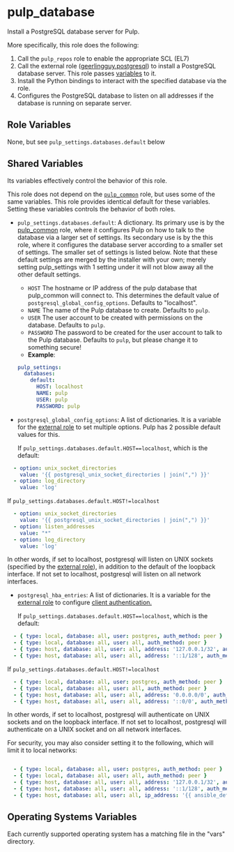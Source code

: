 pulp_database
=============

Install a PostgreSQL database server for Pulp.

More specifically, this role does the following:

1. Call the `pulp_repos` role to enable the appropriate SCL (EL7)
2. Call the external role
   ([geerlingguy.postgresql](https://github.com/geerlingguy/ansible-role-postgresql#readme))
   to install a PostgreSQL database server. This role passes [variables](#shared-variables)
   to it.
3. Install the Python bindings to interact with the specified database via
   the role.
4. Configures the PostgreSQL database to listen on all addresses if the
   database is running on separate server.

Role Variables
--------------

None, but see `pulp_settings.databases.default` below

Shared Variables
----------------

Its variables effectively control the behavior of this role.

This role does not depend on the [`pulp_common`](../helper_Roles/pulp_common) role, but uses some of the
same variables. This role provides identical default for these variables.
Setting these variables controls the behavior of both roles.

* `pulp_settings.databases.default`: A dictionary. Its primary use is by the
  [pulp_common](../../roles/pulp_common) role, where it configures Pulp on how to talk to the database via a larger set of settings.
  Its secondary use is by the this role, where it configures the database server according to a
  smaller set of settings. The smaller set of settings is listed below. Note that these default settings are merged by the
  installer with your own; merely setting pulp_settings with 1 setting under it will not blow away all
  the other default settings.
    * `HOST` The hostname or IP address of the pulp database that pulp_common will connect to. This
      determines the default value of `postgresql_global_config_options`. Defaults to "localhost".
    * `NAME` The name of the Pulp database to create.  Defaults to `pulp`.
    * `USER` The user account to be created with permissions on the database.  Defaults to `pulp`.
    * `PASSWORD` The password to be created for the user account to talk to the Pulp database.
    Defaults to `pulp`, but please change it to something secure!
    * **Example**:

    ```yaml
    pulp_settings:
      databases:
        default:
          HOST: localhost
          NAME: pulp
          USER: pulp
          PASSWORD: pulp
    ```

* `postgresql_global_config_options`: A list of dictionaries. It is a variable for the
  [external role](https://github.com/geerlingguy/ansible-role-postgresql#readme)
  to set multiple options. Pulp has 2 possible default values for this.

  If `pulp_settings.databases.default.HOST==localhost`, which is the default:

```yaml
  - option: unix_socket_directories
    value: '{{ postgresql_unix_socket_directories | join(",") }}'
  - option: log_directory
    value: 'log'
```

  If `pulp_settings.databases.default.HOST!=localhost`

```yaml
  - option: unix_socket_directories
    value: '{{ postgresql_unix_socket_directories | join(",") }}'
  - option: listen_addresses
    value: "*"
  - option: log_directory
    value: 'log'
```

  In other words, if set to localhost, postgresql will listen on UNIX sockets (specified by the
  [external role](https://github.com/geerlingguy/ansible-role-postgresql#readme)), in addition to the
  default of the loopback interface. If not set to localhost, postgresql will listen on all network interfaces.

* `postgresql_hba_entries`: A list of dictionaries. It is a variable for the
  [external role](https://github.com/geerlingguy/ansible-role-postgresql#readme)
  to configure [client authentication.](https://www.postgresql.org/docs/current/auth-pg-hba-conf.html)

  If `pulp_settings.databases.default.HOST==localhost`, which is the default:

```yaml
  - { type: local, database: all, user: postgres, auth_method: peer }
  - { type: local, database: all, user: all, auth_method: peer }
  - { type: host, database: all, user: all, address: '127.0.0.1/32', auth_method: md5 }
  - { type: host, database: all, user: all, address: '::1/128', auth_method: md5 }
```

  If `pulp_settings.databases.default.HOST!=localhost`

```yaml
  - { type: local, database: all, user: postgres, auth_method: peer }
  - { type: local, database: all, user: all, auth_method: peer }
  - { type: host, database: all, user: all, address: '0.0.0.0/0', auth_method: md5 }
  - { type: host, database: all, user: all, address: '::0/0', auth_method: md5 }
```

  In other words, if set to localhost, postgresql will authenticate on UNIX sockets and on the loopback interface.
  If not set to localhost, postgresql will authenticate on a UNIX socket and on all network interfaces.

  For security, you may also consider setting it to the following, which will limit it to local networks:

```yaml

  - { type: local, database: all, user: postgres, auth_method: peer }
  - { type: local, database: all, user: all, auth_method: peer }
  - { type: host, database: all, user: all, address: '127.0.0.1/32', auth_method: md5 }
  - { type: host, database: all, user: all, address: '::1/128', auth_method: md5 }
  - { type: host, database: all, user: all, ip_address: '{{ ansible_default_ipv4.network }}', ip_mask: '{{ ansible_default_ipv4.netmask }}', auth_method: md5 }
```

Operating Systems Variables
---------------------------

Each currently supported operating system has a matching file in the "vars"
directory.
